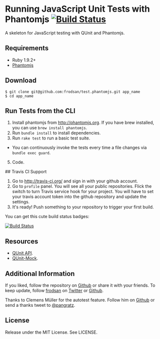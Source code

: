 # Running JavaScript Unit Tests with Phantomjs [![Build Status](https://secure.travis-ci.org/frodsan/test.phantomjs.png?branch=master)](http://travis-ci.org/frodsan/test.phantomjs)

A skeleton for JavaScript testing with QUnit and Phantomjs.

## Requirements

* Ruby 1.9.2+
* [Phantomjs](http://phantomjs.org)

## Download

    $ git clone git@github.com:frodsan/test.phantomjs.git app_name
    $ cd app_name

## Run Tests from the CLI

1. Install phantomjs from <http://phantomjs.org>. If you have brew installed, you can use `brew install phantomjs`.
3. Run `bundle install` to install dependencies.
4. Run `rake test` to run a basic test suite.
 - You can continuously invoke the tests every time a file changes via `bundle exec guard`.
5. Code.

## Travis CI Support

1. Go to <http://travis-ci.org/> and sign in with your github account.
2. Go to `profile` panel. You will see all your public repositories. Flick the switch to turn
   Travis service hook for your project. You will have to set your travis account token into
   the github repository and update the settings.
3. It's ready! Push something to your repository to trigger your first
   build.

You can get this cute build status badges:

[![Build Status](https://secure.travis-ci.org/frodsan/test.phantomjs.png?branch=master)](http://travis-ci.org/frodsan/test.phantomjs)

## Resources

* [QUnit API](http://qunitjs.com/api.html).
* [QUnit-Mock](https://github.com/bitzesty/qunit-mock).

## Additional Information

If you liked, follow the repository on [Github](https://github.com/frodsan/test.phantomjs/watchers)
or share it with your friends. To keep update, follow [frodsan](http://www.frodsan.com/) on [Twitter](https://twitter.com/#!/frodsan)
or [Github](https://github.com/frodsan).

Thanks to Clemens Müller for the autotest feature. Follow him on [Github](https://github.com/pangratz) or
send a thanks tweet to [@pangratz](https://twitter.com/#!/pangratz).

## License

Release under the MIT License. See LICENSE.
